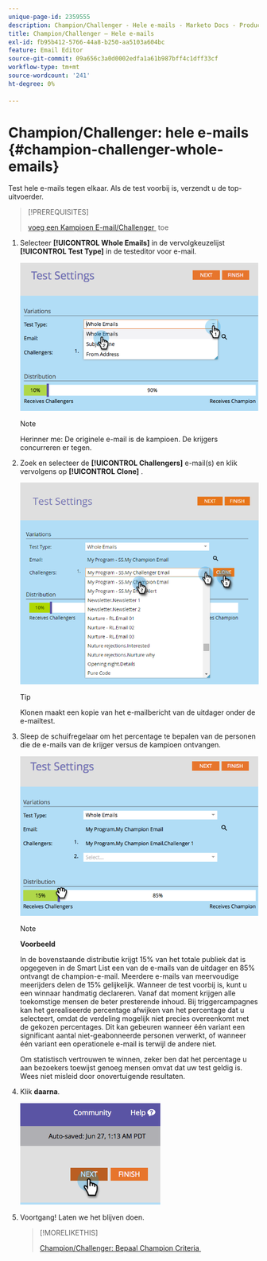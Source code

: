 ```yaml
---
unique-page-id: 2359555
description: Champion/Challenger - Hele e-mails - Marketo Docs - Productdocumentatie
title: Champion/Challenger — Hele e-mails
exl-id: fb95b412-5766-44a8-b250-aa5103a604bc
feature: Email Editor
source-git-commit: 09a656c3a0d0002edfa1a61b987bff4c1dff33cf
workflow-type: tm+mt
source-wordcount: '241'
ht-degree: 0%

---
```


# Champion/Challenger: hele e-mails {#champion-challenger-whole-emails}

Test hele e-mails tegen elkaar. Als de test voorbij is, verzendt u de top-uitvoerder.

>[!PREREQUISITES]
>
>[&#x200B; voeg een Kampioen E-mail/Challenger &#x200B;](/help/marketo/product-docs/email-marketing/general/functions-in-the-editor/email-tests-champion-challenger/add-an-email-champion-challenger.md) toe

1. Selecteer **[!UICONTROL Whole Emails]** in de vervolgkeuzelijst **[!UICONTROL Test Type]** in de testeditor voor e-mail.

   ![](assets/image2014-9-12-16-3a39-3a14.png)

   >[!NOTE]
   >
   >Herinner me: De originele e-mail is de kampioen. De krijgers concurreren er tegen.

1. Zoek en selecteer de **[!UICONTROL Challengers]** e-mail(s) en klik vervolgens op **[!UICONTROL Clone]** .

   ![](assets/image2015-8-10-11-3a46-3a28.png)

   >[!TIP]
   >
   >Klonen maakt een kopie van het e-mailbericht van de uitdager onder de e-mailtest.

1. Sleep de schuifregelaar om het percentage te bepalen van de personen die de e-mails van de krijger versus de kampioen ontvangen.

   ![](assets/image2014-9-12-16-3a41-3a44.png)

   >[!NOTE]
   >
   >**Voorbeeld**
   >
   >In de bovenstaande distributie krijgt 15% van het totale publiek dat is opgegeven in de Smart List een van de e-mails van de uitdager en 85% ontvangt de champion-e-mail. Meerdere e-mails van meervoudige meerijders delen de 15% gelijkelijk. Wanneer de test voorbij is, kunt u een winnaar handmatig declareren. Vanaf dat moment krijgen alle toekomstige mensen de beter presterende inhoud. Bij triggercampagnes kan het gerealiseerde percentage afwijken van het percentage dat u selecteert, omdat de verdeling mogelijk niet precies overeenkomt met de gekozen percentages. Dit kan gebeuren wanneer één variant een significant aantal niet-geabonneerde personen verwerkt, of wanneer één variant een operationele e-mail is terwijl de andere niet.

   Om statistisch vertrouwen te winnen, zeker ben dat het percentage u aan bezoekers toewijst genoeg mensen omvat dat uw test geldig is. Wees niet misleid door onovertuigende resultaten.

1. Klik **daarna**.

   ![](assets/image2014-9-12-16-3a42-3a9.png)

1. Voortgang! Laten we het blijven doen.

   >[!MORELIKETHIS]
   >
   >[&#x200B; Champion/Challenger: Bepaal Champion Criteria &#x200B;](/help/marketo/product-docs/email-marketing/general/functions-in-the-editor/email-tests-champion-challenger/champion-challenger-define-champion-criteria.md)
